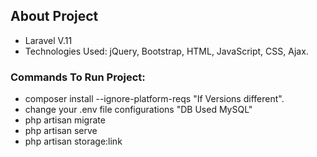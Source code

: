 ## About Project

- Laravel V.11
- Technologies Used: jQuery, Bootstrap, HTML, JavaScript, CSS, Ajax.

### Commands To Run Project:

- composer install --ignore-platform-reqs "If Versions different".
- change your .env file configurations "DB Used MySQL" 
- php artisan migrate
- php artisan serve
- php artisan storage:link
